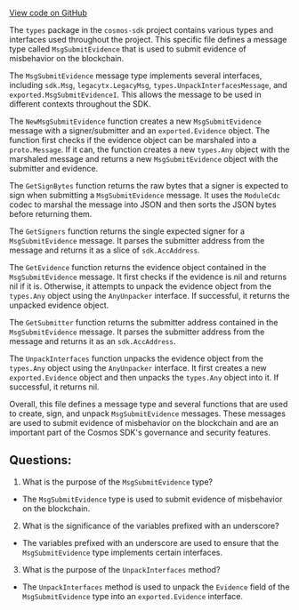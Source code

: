 [View code on GitHub](https://github.com/cosmos/cosmos-sdk/blob/main/x/evidence/types/msgs.go)

The `types` package in the `cosmos-sdk` project contains various types and interfaces used throughout the project. This specific file defines a message type called `MsgSubmitEvidence` that is used to submit evidence of misbehavior on the blockchain. 

The `MsgSubmitEvidence` message type implements several interfaces, including `sdk.Msg`, `legacytx.LegacyMsg`, `types.UnpackInterfacesMessage`, and `exported.MsgSubmitEvidenceI`. This allows the message to be used in different contexts throughout the SDK.

The `NewMsgSubmitEvidence` function creates a new `MsgSubmitEvidence` message with a signer/submitter and an `exported.Evidence` object. The function first checks if the evidence object can be marshaled into a `proto.Message`. If it can, the function creates a new `types.Any` object with the marshaled message and returns a new `MsgSubmitEvidence` object with the submitter and evidence.

The `GetSignBytes` function returns the raw bytes that a signer is expected to sign when submitting a `MsgSubmitEvidence` message. It uses the `ModuleCdc` codec to marshal the message into JSON and then sorts the JSON bytes before returning them.

The `GetSigners` function returns the single expected signer for a `MsgSubmitEvidence` message. It parses the submitter address from the message and returns it as a slice of `sdk.AccAddress`.

The `GetEvidence` function returns the evidence object contained in the `MsgSubmitEvidence` message. It first checks if the evidence is nil and returns nil if it is. Otherwise, it attempts to unpack the evidence object from the `types.Any` object using the `AnyUnpacker` interface. If successful, it returns the unpacked evidence object.

The `GetSubmitter` function returns the submitter address contained in the `MsgSubmitEvidence` message. It parses the submitter address from the message and returns it as an `sdk.AccAddress`.

The `UnpackInterfaces` function unpacks the evidence object from the `types.Any` object using the `AnyUnpacker` interface. It first creates a new `exported.Evidence` object and then unpacks the `types.Any` object into it. If successful, it returns nil.

Overall, this file defines a message type and several functions that are used to create, sign, and unpack `MsgSubmitEvidence` messages. These messages are used to submit evidence of misbehavior on the blockchain and are an important part of the Cosmos SDK's governance and security features.
## Questions: 
 1. What is the purpose of the `MsgSubmitEvidence` type?
- The `MsgSubmitEvidence` type is used to submit evidence of misbehavior on the blockchain.

2. What is the significance of the variables prefixed with an underscore?
- The variables prefixed with an underscore are used to ensure that the `MsgSubmitEvidence` type implements certain interfaces.

3. What is the purpose of the `UnpackInterfaces` method?
- The `UnpackInterfaces` method is used to unpack the `Evidence` field of the `MsgSubmitEvidence` type into an `exported.Evidence` interface.